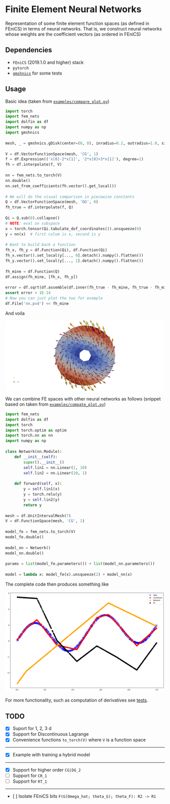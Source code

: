 # Finite Element Neural Networks

Representation of some finite element function spaces (as defined in
FEniCS) in terms of neural networks. That is, we construct neural networks
whose weights are the coefficient vectors (as ordered in FEniCS)

## Dependencies
- `FEniCS` (2019.1.0 and higher) stack
- `pytorch`
- [`gmshnics`](https://github.com/MiroK/gmshnics) for some tests

## Usage
Basic idea (taken from [`examples/compare_plot.py`](https://github.com/MiroK/fem-nets/blob/master/examples/compare_plot.py))

```python
import torch
import fem_nets
import dolfin as df
import numpy as np
import gmshnics

mesh, _ = gmshnics.gDisk(center=(0, 0), inradius=0.2, outradius=1.0, size=0.8)

V = df.VectorFunctionSpace(mesh, 'CG', 1)
f = df.Expression(('x[0]-2*x[1]', '2*x[0]+3*x[1]'), degree=1)
fh = df.interpolate(f, V)

nn = fem_nets.to_torch(V)
nn.double()
nn.set_from_coefficients(fh.vector().get_local())

# We will do the visual comparison in piecewise constants
Q = df.VectorFunctionSpace(mesh, 'DG', 0)
fh_true = df.interpolate(f, Q)

Qi = Q.sub(0).collapse()
# NOTE: eval on subspace
x = torch.tensor(Qi.tabulate_dof_coordinates()).unsqueeze(0)
y = nn(x)  # first colum is x, second is y

# Want to build back a function
fh_x, fh_y = df.Function(Qi), df.Function(Qi)
fh_x.vector().set_local(y[..., 0].detach().numpy().flatten())
fh_y.vector().set_local(y[..., 1].detach().numpy().flatten())

fh_mine = df.Function(Q)
df.assign(fh_mine, [fh_x, fh_y])

error = df.sqrt(df.assemble(df.inner(fh_true - fh_mine, fh_true - fh_mine)*df.dx))
assert error < 1E-14
# Now you can just plot the two for example
df.File('nn.pvd') << fh_mine
```

And voila

  <p align="center">
    <img src="https://github.com/MiroK/fem-nets/blob/master/docs/nn.png">
  </p>

We can combine FE spaces with other neural networks as follows (snippet based on 
taken from [`examples/compate_plot.py`](https://github.com/MiroK/fem-nets/blob/master/examples/function_fit.py))

```python
import fem_nets
import dolfin as df
import torch
import torch.optim as optim
import torch.nn as nn
import numpy as np

class Network(nn.Module):
    def __init__(self):
        super().__init__()
        self.lin1 = nn.Linear(1, 10)
        self.lin2 = nn.Linear(10, 1)
 
    def forward(self, x):
        y = self.lin1(x)
        y = torch.relu(y)
        y = self.lin2(y)
        return y

mesh = df.UnitIntervalMesh(7)
V = df.FunctionSpace(mesh, 'CG', 1)

model_fe = fem_nets.to_torch(V)
model_fe.double()

model_nn = Network()
model_nn.double()

params = list(model_fe.parameters()) + list(model_nn.parameters())

model = lambda x: model_fe(x).unsqueeze(2) + model_nn(x)
```

The complete code then produces something like
  <p align="center">
    <img src="https://github.com/MiroK/fem-nets/blob/master/docs/function_fit.png">
  </p>


For more functionality, such as computation of derivatives see [tests](https://github.com/MiroK/fem-nets/blob/master/test/test_lagrange1.py#L36).

## TODO
- [x] Suport for 1, 2, 3 d
- [x] Support for Discontinuous Lagrange
- [x] Convenience functions `to_torch(V)` where `V` is a function space
----------------------------------------------------------------------
- [x] Example with training a hybrid model
----------------------------------------------------------------------
- [x] Support for higher order `CG|DG_2`
- [ ] Support for `CR_1`
- [ ] Support for `RT_1`
----------------------------------------------------------------------
- [ ] Isolate FEniCS bits `F(G(Omega_hat; theta_G); theta_F): R2 -> R1` 
